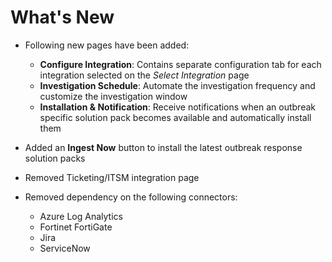 # What's New

- Following new pages have been added:
    - **Configure Integration**: Contains separate configuration tab for each integration selected on the *Select Integration* page
    - **Investigation Schedule**: Automate the investigation frequency and customize the investigation window
    - **Installation & Notification**: Receive notifications when an outbreak specific solution pack becomes available and automatically install them

- Added an **Ingest Now** button to install the latest outbreak response solution packs

- Removed Ticketing/ITSM integration page

- Removed dependency on the following connectors:
    - Azure Log Analytics
    - Fortinet FortiGate
    - Jira
    - ServiceNow